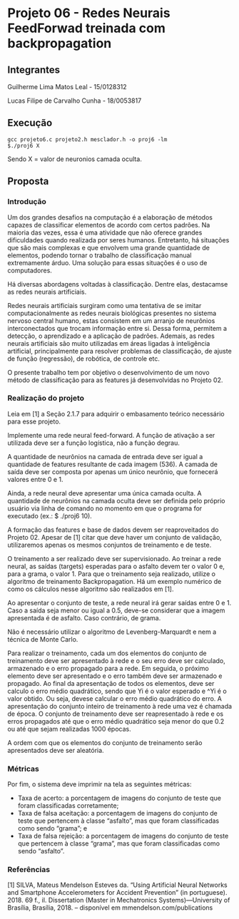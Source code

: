 # Projeto 06 - Redes Neurais FeedForwad treinada com backpropagation

## Integrantes

Guilherme Lima Matos Leal - 15/0128312

Lucas Filipe de Carvalho Cunha - 18/0053817

## Execução 
```
gcc projeto6.c projeto2.h mesclador.h -o proj6 -lm
$./proj6 X
```
Sendo X = valor de neuronios camada oculta.

## Proposta

### Introdução

Um dos grandes desafios na computação é a elaboração de métodos
capazes de classificar elementos de acordo com certos padrões. Na
maioria das vezes, essa é uma atividade que não oferece grandes
dificuldades quando realizada por seres humanos. Entretanto, há
situações que são mais complexas e que envolvem uma grande
quantidade de elementos, podendo tornar o trabalho de classificação
manual extremamente árduo. Uma solução para essas situações é o uso
de computadores.

Há diversas abordagens voltadas à classificação. Dentre elas, destacamse
as redes neurais artificiais.

Redes neurais artificiais surgiram como uma tentativa de se imitar
computacionalmente as redes neurais biológicas presentes no sistema
nervoso central humano, estas consistem em um arranjo de neurônios
interconectados que trocam informação entre si. Dessa forma, permitem
a detecção, o aprendizado e a aplicação de padrões. Ademais, as redes
neurais artificiais são muito utilizadas em áreas ligadas à inteligência
artificial, principalmente para resolver problemas de classificação, de
ajuste de função (regressão), de robótica, de controle etc.

O presente trabalho tem por objetivo o desenvolvimento de um novo
método de classificação para as features já desenvolvidas no Projeto 02.

### Realização do projeto

Leia em [1] a Seção 2.1.7 para adquirir o embasamento teórico
necessário para esse projeto.

Implemente uma rede neural feed-forward. A função de ativação a ser
utilizada deve ser a função logística, não a função degrau.

A quantidade de neurônios na camada de entrada deve ser igual a
quantidade de features resultante de cada imagem (536). A camada de
saída deve ser composta por apenas um único neurônio, que fornecerá
valores entre 0 e 1.

Ainda, a rede neural deve apresentar uma única camada oculta. A
quantidade de neurônios na camada oculta deve ser definida pelo próprio
usuário via linha de comando no momento em que o programa for
executado (ex.: $ ./proj6 10).

A formação das features e base de dados devem ser reaproveitados do
Projeto 02. Apesar de [1] citar que deve haver um conjunto de validação,
utilizaremos apenas os mesmos conjuntos de treinamento e de teste.

O treinamento a ser realizado deve ser supervisionado. Ao treinar a rede
neural, as saídas (targets) esperadas para o asfalto devem ter o valor 0
e, para a grama, o valor 1. Para que o treinamento seja realizado, utilize
o algoritmo de treinamento Backpropagation. Há um exemplo numérico
de como os cálculos nesse algoritmo são realizados em [1].

Ao apresentar o conjunto de teste, a rede neural irá gerar saídas entre 0
e 1. Caso a saída seja menor ou igual a 0.5, deve-se considerar que a
imagem apresentada é de asfalto. Caso contrário, de grama.

Não é necessário utilizar o algoritmo de Levenberg-Marquardt e nem a
técnica de Monte Carlo.

Para realizar o treinamento, cada um dos elementos do conjunto de
treinamento deve ser apresentado à rede e o seu erro deve ser calculado,
armazenado e o erro propagado para a rede. Em seguida, o próximo
elemento deve ser apresentado e o erro também deve ser armazenado e
propagado. Ao final da apresentação de todos os elementos, deve ser
calculo o erro médio quadrático, sendo que Yi é o valor esperado e ^Yi é o valor obtido. Ou seja, devese
calcular o erro médio quadrático do erro. A apresentação do conjunto
inteiro de treinamento à rede uma vez é chamada de época. O conjunto
de treinamento deve ser reapresentado à rede e os erros propagados até
que o erro médio quadrático seja menor do que 0.2 ou até que sejam 
realizadas 1000 épocas.

A ordem com que os elementos do conjunto de treinamento serão
apresentados deve ser aleatória.

### Métricas

Por fim, o sistema deve imprimir na tela as seguintes métricas:
* Taxa de acerto: a porcentagem de imagens do conjunto de teste
que foram classificadas corretamente;
* Taxa de falsa aceitação: a porcentagem de imagens do conjunto de
teste que pertencem à classe “asfalto”, mas que foram classificadas
como sendo “grama”; e
* Taxa de falsa rejeição: a porcentagem de imagens do conjunto de
teste que pertencem à classe “grama”, mas que foram classificadas
como sendo “asfalto”.

### Referências
[1] SILVA, Mateus Mendelson Esteves da. “Using Artificial Neural Networks and
Smartphone Accelerometers for Accident Prevention” (in portuguese). 2018. 69
f., il. Dissertation (Master in Mechatronics Systems)—University of Brasília,
Brasília, 2018. – disponível em mmendelson.com/publications



